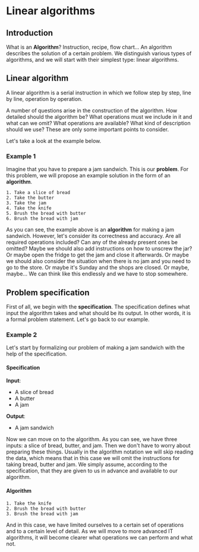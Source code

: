 # Linear algorithms

## Introduction

What is an **Algorithm**? Instruction, recipe, flow chart... An algorithm describes the solution of a certain problem. We distinguish various types of algorithms, and we will start with their simplest type: linear algorithms.

## Linear algorithm

A linear algorithm is a serial instruction in which we follow step by step, line by line, operation by operation. 

A number of questions arise in the construction of the algorithm. How detailed should the algorithm be? What operations must we include in it and what can we omit? What operations are available? What kind of description should we use? These are only some important points to consider. 

Let's take a look at the example below.

### Example 1

Imagine that you have to prepare a jam sandwich. This is our **problem**. For this problem, we will propose an example solution in the form of an **algorithm**.

```
1. Take a slice of bread
2. Take the butter 
3. Take the jam 
4. Take the knife 
5. Brush the bread with butter 
6. Brush the bread with jam
```

As you can see, the example above is an **algorithm** for making a jam sandwich. However, let's consider its correctness and accuracy. Are all required operations included? Can any of the already present ones be omitted? Maybe we should also add instructions on how to unscrew the jar? Or maybe open the fridge to get the jam and close it afterwards. Or maybe we should also consider the situation when there is no jam and you need to go to the store. Or maybe it's Sunday and the shops are closed. Or maybe, maybe... We can think like this endlessly and we have to stop somewhere.

## Problem specification

First of all, we begin with the **specification**. The specification defines what input the algorithm takes and what should be its output. In other words, it is a formal problem statement. Let's go back to our example.

### Example 2

Let's start by formalizing our problem of making a jam sandwich with the help of the specification.

#### Specification

**Input**:

* A slice of bread
* A butter
* A jam

**Output**:

* A jam sandwich

Now we can move on to the algorithm. As you can see, we have three inputs: a slice of bread, butter, and jam. Then we don't have to worry about preparing these things. Usually in the algorithm notation we will skip reading the data, which means that in this case we will omit the instructions for taking bread, butter and jam. We simply assume, according to the specification, that they are given to us in advance and available to our algorithm.

#### Algorithm

```
1. Take the knife
2. Brush the bread with butter 
3. Brush the bread with jam
```

And in this case, we have limited ourselves to a certain set of operations and to a certain level of detail. As we will move to more advanced IT algorithms, it will become clearer what operations we can perform and what not.
